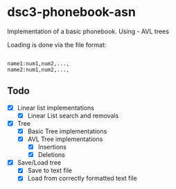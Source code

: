 # dsc3-phonebook-asn

Implementation of a basic phonebook.
Using - AVL trees

Loading is done via the file format:

```text

name1:num1,num2,...,
name2:num1,num2,...,

```

## Todo

- [X] Linear list implementations
  - [X] Linear List search and removals
- [X] Tree
  - [X] Basic Tree implementations
  - [X] AVL Tree implementations
    - [X] Insertions
    - [X] Deletions
- [X] Save/Load tree
  - [X] Save to text file
  - [X] Load from correctly formatted text file
